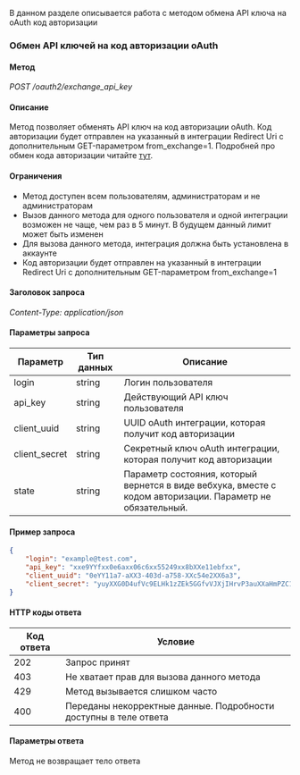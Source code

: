 
В данном разделе описывается работа с методом обмена API ключа на oAuth код авторизации


<a name="exchange-key"></a>

### Обмен API ключей на код авторизации oAuth
#### Метод<br>
*POST /oauth2/exchange_api_key*
#### Описание<br>
Метод позволяет обменять API ключ на код авторизации oAuth.
Код авторизации будет отправлен на указанный в интеграции Redirect Uri с дополнительным GET-параметром from_exchange=1.
Подробней про обмен кода авторизации читайте [тут](https://amocrm.ru/developers/content/oauth/step-by-step#get_access_token).
#### Ограничения<br>
*   Метод доступен всем пользователям, администраторам и не администраторам
*   Вызов данного метода для одного пользователя и одной интеграции возможен не чаще, чем раз в 5 минут. В будущем данный лимит может быть изменен
*   Для вызова данного метода, интеграция должна быть установлена в аккаунте
*   Код авторизации будет отправлен на указанный в интеграции Redirect Uri с дополнительным GET-параметром from_exchange=1
#### Заголовок запроса<br>
*Content-Type: application/json*
#### Параметры запроса<br>
  

| Параметр | Тип данных | Описание |
|---|---|---|
| login | string | Логин пользователя |
| api_key | string | Действующий API ключ пользователя |
| client_uuid | string | UUID oAuth интеграции, которая получит код авторизации |
| client_secret | string | Секретный ключ oAuth интеграции, которая получит код авторизации |
| state | string | Параметр состояния, который вернется в виде вебхука, вместе с кодом авторизации. Параметр не обязательный. |

#### Пример запроса<br>


```json
{
    "login": "example@test.com",
    "api_key": "xxe9YYfxx0e6axx06c6xx55249xx8bXXe11ebfxx",
    "client_uuid": "0eYY11a7-aXX3-403d-a758-XXc54e2XX6a3",
    "client_secret": "yuyXXG0D4ufVc9ELHk1zZEk5GGfvVJXjIHrvP3auXXaHmPZC18YYte6FOLZZkuTk"
}
```
#### HTTP коды ответа

| Код ответа | Условие |
|------------|---------|    
| 202 | Запрос принят | 
| 403 | Не хватает прав для вызова данного метода | 
| 429 | Метод вызывается слишком часто | 
| 400 | Переданы некорректные данные. Подробности доступны в теле ответа | 

#### Параметры ответа<br>
Метод не возвращает тело ответа
<!-- Generated at Thu, 04 Mar 2021 14:49:57 +0000. amoCRM Documentation Generator -->